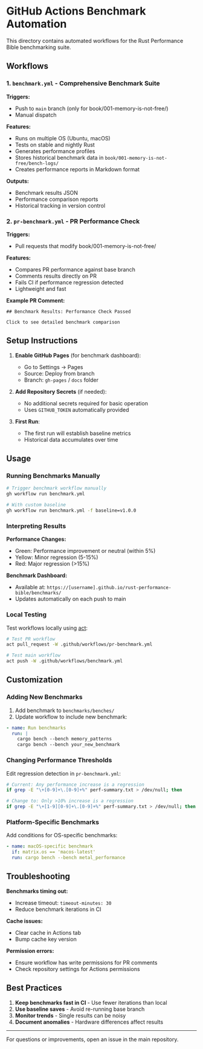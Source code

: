 # GitHub Actions Benchmark Automation

This directory contains automated workflows for the Rust Performance Bible benchmarking suite.

## Workflows

### 1. `benchmark.yml` - Comprehensive Benchmark Suite

**Triggers:**
- Push to `main` branch (only for book/001-memory-is-not-free/)
- Manual dispatch

**Features:**
- Runs on multiple OS (Ubuntu, macOS)
- Tests on stable and nightly Rust
- Generates performance profiles
- Stores historical benchmark data in `book/001-memory-is-not-free/bench-logs/`
- Creates performance reports in Markdown format

**Outputs:**
- Benchmark results JSON
- Performance comparison reports
- Historical tracking in version control

### 2. `pr-benchmark.yml` - PR Performance Check

**Triggers:**
- Pull requests that modify book/001-memory-is-not-free/

**Features:**
- Compares PR performance against base branch
- Comments results directly on PR
- Fails CI if performance regression detected
- Lightweight and fast

**Example PR Comment:**
```
## Benchmark Results: Performance Check Passed

Click to see detailed benchmark comparison
```

## Setup Instructions

1. **Enable GitHub Pages** (for benchmark dashboard):
   - Go to Settings → Pages
   - Source: Deploy from branch
   - Branch: `gh-pages` / `docs` folder

2. **Add Repository Secrets** (if needed):
   - No additional secrets required for basic operation
   - Uses `GITHUB_TOKEN` automatically provided

3. **First Run**:
   - The first run will establish baseline metrics
   - Historical data accumulates over time

## Usage

### Running Benchmarks Manually

```bash
# Trigger benchmark workflow manually
gh workflow run benchmark.yml

# With custom baseline
gh workflow run benchmark.yml -f baseline=v1.0.0
```

### Interpreting Results

**Performance Changes:**
- Green: Performance improvement or neutral (within 5%)
- Yellow: Minor regression (5-15%)
- Red: Major regression (>15%)

**Benchmark Dashboard:**
- Available at: `https://[username].github.io/rust-performance-bible/benchmarks/`
- Updates automatically on each push to main

### Local Testing

Test workflows locally using [act](https://github.com/nektos/act):

```bash
# Test PR workflow
act pull_request -W .github/workflows/pr-benchmark.yml

# Test main workflow
act push -W .github/workflows/benchmark.yml
```

## Customization

### Adding New Benchmarks

1. Add benchmark to `benchmarks/benches/`
2. Update workflow to include new benchmark:

```yaml
- name: Run benchmarks
  run: |
    cargo bench --bench memory_patterns
    cargo bench --bench your_new_benchmark
```

### Changing Performance Thresholds

Edit regression detection in `pr-benchmark.yml`:

```bash
# Current: Any performance increase is a regression
if grep -E "\+[0-9]+\.[0-9]+%" perf-summary.txt > /dev/null; then

# Change to: Only >10% increase is a regression  
if grep -E "\+[1-9][0-9]+\.[0-9]+%" perf-summary.txt > /dev/null; then
```

### Platform-Specific Benchmarks

Add conditions for OS-specific benchmarks:

```yaml
- name: macOS-specific benchmark
  if: matrix.os == 'macos-latest'
  run: cargo bench --bench metal_performance
```

## Troubleshooting

**Benchmarks timing out:**
- Increase timeout: `timeout-minutes: 30`
- Reduce benchmark iterations in CI

**Cache issues:**
- Clear cache in Actions tab
- Bump cache key version

**Permission errors:**
- Ensure workflow has write permissions for PR comments
- Check repository settings for Actions permissions

## Best Practices

1. **Keep benchmarks fast in CI** - Use fewer iterations than local
2. **Use baseline saves** - Avoid re-running base branch
3. **Monitor trends** - Single results can be noisy
4. **Document anomalies** - Hardware differences affect results

---

For questions or improvements, open an issue in the main repository.